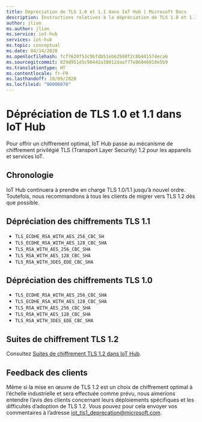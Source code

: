```yaml
---
title: Dépréciation de TLS 1.0 et 1.1 dans IoT Hub | Microsoft Docs
description: Instructions relatives à la dépréciation de TLS 1.0 et 1.1 et aux chiffrements pris en charge dans IoT Hub.
author: jlian
ms.author: jlian
ms.service: iot-hub
services: iot-hub
ms.topic: conceptual
ms.date: 04/14/2020
ms.openlocfilehash: fcf7620f53c9bfdb51eb62598f2c8b441574eca6
ms.sourcegitcommit: 829d951d5c90442a38012daaf77e86046018e5b9
ms.translationtype: HT
ms.contentlocale: fr-FR
ms.lasthandoff: 10/09/2020
ms.locfileid: "90006078"
---
```

# <a name="deprecation-of-tls-10-and-11-in-iot-hub"></a>Dépréciation de TLS 1.0 et 1.1 dans IoT Hub

Pour offrir un chiffrement optimal, IoT Hub passe au mécanisme de chiffrement privilégié TLS (Transport Layer Security) 1.2 pour les appareils et services IoT. 

## <a name="timeline"></a>Chronologie

IoT Hub continuera à prendre en charge TLS 1.0/1.1 jusqu’à nouvel ordre. Toutefois, nous recommandons à tous les clients de migrer vers TLS 1.2 dès que possible.

## <a name="deprecating-tls-11-ciphers"></a>Dépréciation des chiffrements TLS 1.1

* `TLS_ECDHE_RSA_WITH_AES_256_CBC_SH`
* `TLS_ECDHE_RSA_WITH_AES_128_CBC_SHA`
* `TLS_RSA_WITH_AES_256_CBC_SHA`
* `TLS_RSA_WITH_AES_128_CBC_SHA`
* `TLS_RSA_WITH_3DES_EDE_CBC_SHA`

## <a name="deprecating-tls-10-ciphers"></a>Dépréciation des chiffrements TLS 1.0

* `TLS_ECDHE_RSA_WITH_AES_256_CBC_SHA`
* `TLS_ECDHE_RSA_WITH_AES_128_CBC_SHA`
* `TLS_RSA_WITH_AES_256_CBC_SHA`
* `TLS_RSA_WITH_AES_128_CBC_SHA`
* `TLS_RSA_WITH_3DES_EDE_CBC_SHA`

## <a name="tls-12-cipher-suites"></a>Suites de chiffrement TLS 1.2

Consultez [Suites de chiffrement TLS 1.2 dans IoT Hub](iot-hub-tls-support.md#cipher-suites).
 
## <a name="customer-feedback"></a>Feedback des clients

Même si la mise en œuvre de TLS 1.2 est un choix de chiffrement optimal à l’échelle industrielle et sera effectuée comme prévu, nous aimerions entendre l’avis des clients concernant leurs déploiements spécifiques et les difficultés d’adoption de TLS 1.2. Vous pouvez pour cela envoyer vos commentaires à l’adresse [iot_tls1_deprecation@microsoft.com](mailto:iot_tls1_deprecation@microsoft.com).

